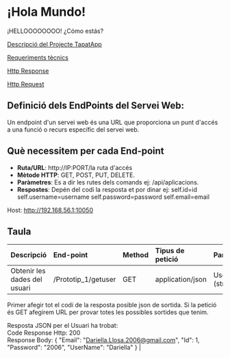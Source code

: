 # ¡Hola Mundo!

¡HELLOOOOOOOO! ¿Cómo estás?

[Descripció del Projecte TapatApp](archivo.md)

[Requeriments tècnics](tecnics.md)

[Http Response](Respons.md)

[Http Request](Request.md)

## Definició dels EndPoints del Servei Web:
Un endpoint d'un servei web és una URL que proporciona un punt d'accés a una funció o recurs específic del servei web. 

## Què necessitem per cada End-point
- **Ruta/URL**: http://IP:PORT/la ruta d'accés
- **Mètode HTTP**: GET, POST, PUT, DELETE.
- **Paràmetres**: Es a dir les rutes dels comands ej: /api/aplicacions.
- **Respostes**: Depén del codi la resposta et por dinar ej:
  self.id=id
        self.username=username
        self.password=password
        self.email=email

Host: http://192.168.56.1:10050

## Taula


| Descripció  | End-point     | Method     |Tipus de petició|Parametres|
| :---        |  :---        |  :---        |  :---         |  :---     |  
| Obtenir les dades del usuari  | /Prototip_1/getuser|GET | application/json   |  UserName (string) | 

Primer afegir tot el codi de la resposta posible json de sortida.
Si la petició és GET afegirem URL per provar totes les possibles sortides que tenim.

Resposta JSON per el Usuari ha trobat:  
Code Response Http: 200
<br/> Response Body: {   "Email": "Dariella.Llosa.2006@gmail.com",   "Id": 1,   "Password":  "2006",   "UserName": "Dariella" }      |